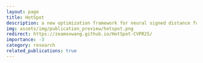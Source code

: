 ```yaml
---
layout: page
title: HotSpot
description: a new optimization framework for neural signed distance functions (SDFs) by solving a screened Poisson equation that provides an asymptotically sufficient condition—ensuring the output converges to the true distance function, unlike prior methods like the Eikonal loss which are necessary but insufficient; the method improves stability, penalizes surface area naturally, and achieves superior surface reconstruction across 2D and 3D datasets
img: assets/img/publication_preview/hotspot.png
redirect: https://zeamoxwang.github.io/HotSpot-CVPR25/
importance: -3
category: research
related_publications: true
---
```

